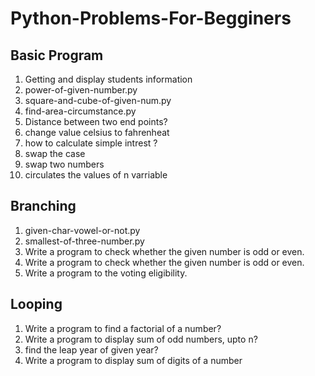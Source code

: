 # Python-Problems-For-Begginers

## Basic Program

1) Getting and display students information
2) power-of-given-number.py
3) square-and-cube-of-given-num.py
4) find-area-circumstance.py
5) Distance between two end points?
6) change value celsius to fahrenheat
7) how to calculate simple intrest ?
8) swap the case
9) swap two numbers
10) circulates the values of n varriable

## Branching
1) given-char-vowel-or-not.py
2) smallest-of-three-number.py
3) Write a program to check whether the given number is odd or even.
4) Write a program to check whether the given number is odd or even.
5) Write a program to the voting eligibility.

## Looping

1) Write a program to find a factorial of a number?
2) Write a program to display sum of odd numbers, upto n?
3) find the leap year of given year?
4) Write a program to display sum of digits of a number

